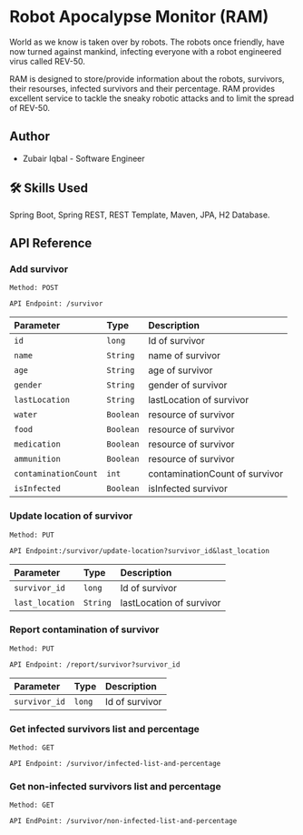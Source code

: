 # Robot Apocalypse Monitor (RAM)

World as we know is taken over by robots.
The robots once friendly, have now turned against mankind,
infecting everyone with a robot engineered virus called REV-50.

RAM is designed to store/provide information about the robots, survivors, 
their resourses, infected survivors and their percentage.
RAM provides excellent service to tackle the sneaky robotic attacks and to limit the spread of REV-50.

## Author

- Zubair Iqbal - Software Engineer

## 🛠 Skills Used

Spring Boot, Spring REST, REST Template, Maven, JPA, H2 Database.

## API Reference

### Add survivor

`Method: POST`

 `API Endpoint: /survivor`
  
| Parameter | Type     | Description                       |
| :-------- | :------- | :-------------------------------- |
| `id`      | `long` | Id of survivor |
| `name`      | `String` | name of survivor |
| `age`      | `String` | age of survivor |
| `gender`      | `String` | gender of survivor |
| `lastLocation`      | `String` | lastLocation of survivor |
| `water`      | `Boolean` | resource of survivor |
| `food`      | `Boolean` | resource of survivor |
| `medication`      | `Boolean` | resource of survivor |
| `ammunition`      | `Boolean` | resource of survivor |
| `contaminationCount`      | `int` | contaminationCount of survivor |
| `isInfected`      | `Boolean` | isInfected survivor |

### Update location of survivor

`Method: PUT`

`API Endpoint:/survivor/update-location?survivor_id&last_location`

| Parameter | Type     | Description                       |
| :-------- | :------- | :-------------------------------- |
| `survivor_id`      | `long` | Id of survivor |
| `last_location`      | `String` | lastLocation of survivor |

### Report contamination of survivor

  `Method: PUT`
  
  `API Endpoint: /report/survivor?survivor_id`

| Parameter | Type     | Description                       |
| :-------- | :------- | :-------------------------------- |
| `survivor_id`      | `long` | Id of survivor |

### Get infected survivors list and percentage

`Method: GET`

`API Endpoint: /survivor/infected-list-and-percentage`

### Get non-infected survivors list and percentage

`Method: GET`

`API EndPoint: /survivor/non-infected-list-and-percentage`
